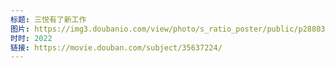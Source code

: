 ```yaml
---
标题: 三悦有了新工作
图片: https://img3.doubanio.com/view/photo/s_ratio_poster/public/p2880308482.jpg
时时: 2022
链接: https://movie.douban.com/subject/35637224/
---
```

